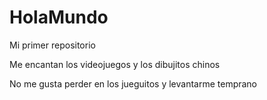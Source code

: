 # HolaMundo

Mi primer repositorio

Me encantan los videojuegos y los dibujitos chinos

No me gusta perder en los jueguitos y levantarme temprano
